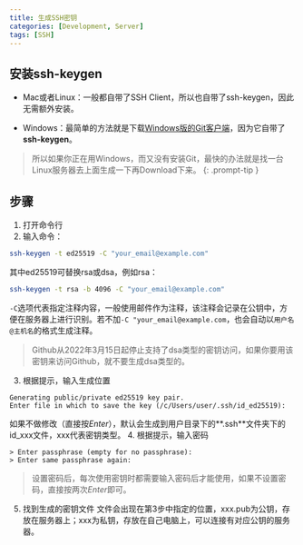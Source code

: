 ```yaml
---
title: 生成SSH密钥
categories: [Development, Server]
tags: [SSH]
---
```


## 安装ssh-keygen
* Mac或者Linux：一般都自带了SSH Client，所以也自带了ssh-keygen，因此无需额外安装。

* Windows：最简单的方法就是下载[Windows版的Git客户端](https://git-scm.com/download/win)，因为它自带了**ssh-keygen**。

> 所以如果你正在用Windows，而又没有安装Git，最快的办法就是找一台Linux服务器去上面生成一下再Download下来。
{: .prompt-tip }

## 步骤

1. 打开命令行
2. 输入命令：
```bash
ssh-keygen -t ed25519 -C "your_email@example.com"
```
其中ed25519可替换rsa或dsa，例如rsa：
```bash
ssh-keygen -t rsa -b 4096 -C "your_email@example.com"
```
`-C`选项代表指定注释内容，一般使用邮件作为注释，该注释会记录在公钥中，方便在服务器上进行识别。若不加`-C "your_email@example.com`，也会自动以`用户名@主机名`的格式生成注释。
> Github从2022年3月15日起停止支持了dsa类型的密钥访问，如果你要用该密钥来访问Github，就不要生成dsa类型的。
3. 根据提示，输入生成位置
```
Generating public/private ed25519 key pair.
Enter file in which to save the key (/c/Users/user/.ssh/id_ed25519):
```
如果不做修改（直接按*Enter*），默认会生成到用户目录下的**.ssh**文件夹下的id_xxx文件，xxx代表密钥类型。
4. 根据提示，输入密码
```
> Enter passphrase (empty for no passphrase): 
> Enter same passphrase again: 
```
> 设置密码后，每次使用密钥时都需要输入密码后才能使用，如果不设置密码，直接按两次*Enter*即可。
5. 找到生成的密钥文件
文件会出现在第3步中指定的位置，xxx.pub为公钥，存放在服务器上；xxx为私钥，存放在自己电脑上，可以连接有对应公钥的服务器。